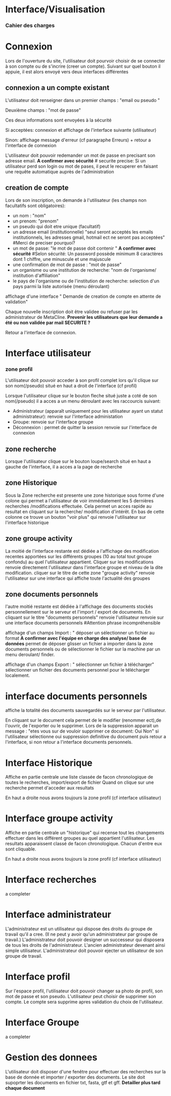 # Interface/Visualisation #

### Cahier des charges ###


# Connexion #

Lors de l'ouverture du site, l'utilisateur doit pourvoir choisir de se connecter à son compte ou de s'incrire (creer un compte).
Suivant sur quel bouton il appuie, il est alors envoyé vers deux interfaces différentes

## connexion a un compte existant ##
L'utilisateur doit renseigner dans un premier champs : "email ou pseudo "

Deuxième champs : "mot de passe"

Ces deux informations sont envoyées à la sécurité 

Si acceptées: connexion et affichage de l'interface suivante (utilisateur)

Sinon: affichage message d'erreur (cf paragraphe Erreurs) + retour a l'interface de connexion

L'utilisateur doit pouvoir redemander un mot de passe en precisant son adresse email. **A confirmer avec sécurité** # securite precise: Si un utilisateur perd son login ou mot de pases, il peut le recuperer en faisant une requête automatique auprès de l'administration 

## creation de compte ##

Lors de son inscription, on demande à l'utilisateur (les champs non facultatifs sont obligatoires):
- un nom : "nom"
- un prenom: "prenom"
- un pseudo qui doit etre unique (facultatif)
- un adresse email (institutionnelle) "seul seront acceptés les emails institutionnels, les adresses gmail, hotmail ect ne seront pas acceptées" #Merci de preciser pourquoi?
- un mot de passe: "le mot de passe doit contenir " **A confirmer avec sécurité**
#Selon sécurité: Un password possède minimum 8 caractères dont 1 chiffre, une minuscule et une majuscule
- une confirmation de mot de passe : "mot de passe"
- un organisme ou une institution de recherche: "nom de l'organisme/ institution d'affiliation"
- le pays de l'organisme ou de l'institution de recherche: selection d'un pays parmi la liste autorisée (menu déroulant)

affichage d'une interface " Demande de creation de compte en attente de validation"

Chaque nouvelle inscription doit être validee ou refuser par les administrateur de MetaCline.
**Prevenir les utilisateurs que leur demande a été ou non validée par mail  SECURITE ?**
	
Retour a l'interface de connexion.

# Interface utilisateur #

### zone profil ###
L'utilisateur doit pouvoir acceder à son profil complet lors qu'il clique sur son nom(/pseudo) situé en haut a droit de l'interface (cf profil)

Lorsque l'utilisateur clique sur le bouton fleche situé juste a coté de son nom(/pseudo) il a acces a un menu déroulant avec les raccourcis suivant:
- Administrateur (apparaît uniquement pour les utilisateur ayant un statut administrateur): renvoie sur l'interface administation
- Groupe: renvoie sur l'interface groupe 
- Déconnexion : permet de quitter la session renvoie sur l'interface de connexion

## zone recherche ## 
Lorsque l'utilisateur clique sur le bouton loupe/search situé en haut a gauche de l'interface, il a acces a la page de recherche 

## zone Historique ## 
Sous la Zone recherche est presente une zone historique sous forme d'une colone qui permet a l'utilisateur de voir immédiatement les 5 dernières recherches /modifications effectuée. 
Cela permet un acces rapide au resultat en cliquant sur la recherche/ modification d'intérêt. 
En bas de cette colonne ce trouve un bouton "voir plus" qui renvoie l'utilisateur sur l'interface historique 

## zone groupe activity ##
La moitié de l'interface restante est dédiée a l'affichage des modification recentes apportées sur les différents groupes (10 au total tout groupe confondu) au quel l'utilisateur appartient. 
Cliquer sur les modifications renvoie directement l'utilisateur dans l'interface groupe et niveau de la dite modification. 
cliquer sur le titre de cette zone "groupe activity" renvoie l'utilisateur sur une interface qui affiche toute l'actualité des groupes

## zone documents personnels ##
l'autre moitié restante est dédiée à l'affichage des documents stockés personnellement sur le serveur et l'import / export de documents.
En cliquant sur le titre "documents personnels" renvoie l'utilisateur renvoie sur une interface documents personnels #Attention phrase incompréhensible

affichage d'un champs Import : " déposer un sélectionner un fichier au format **A confirmer avec l'équipe en charge des analyse/ base de données** 
permet de déposer glisser un fichier a importer dans la zone documents personnels ou de sélectionner le fichier sur la machine par un menu deroulant/ finder. 

affichage d'un champs Export : " sélectionner un fichier à télécharger" 
 sélectionner un fichier  des documents personnel pour le télécharger localement. 


# interface documents personnels #

affiche la totalité des documents sauvegardés sur le serveur par l'utilisateur.

En cliquant sur le document cela permet de le modifier (renommer ect),de l'ouvrir, de l'exporter ou le supprimer.
Lors de la suppression apparait un message : "etes vous sur de vouloir supprimer ce document: Oui  Non"
si l'utilisateur sélectionne oui suppression definitive du document puis retour a l'interface, si non retour a l'interface documents personnels. 

# Interface Historique # 

Affiche en partie centrale une liste classée de facon chronologique de toutes le recherches, import/export de fichier
Quand on clique sur une recherche permet d'acceder aux resultats

En haut a droite nous avons toujours la zone profil (cf interface utilisateur)



# Interface groupe activity #

Affiche en partie centrale un "historique" qui recense tout les changements effectuer dans les différent groupes au quel appartient l'utilisateur.
Les resultats apparaissent classé de facon chronologique. 
Chacun d'entre eux sont cliquable. 

En haut a droite nous avons toujours la zone profil (cf interface utilisateur)
 
# Interface recherches #
a completer

# Interface administrateur #

L'administrateur est un utilisateur qui dispose des droits du groupe de travail qu'il a cree.
(Il ne peut y avoir qu'un administrateur par groupe de travail.)
L'administrateur doit pouvoir designer un successeur qui disposera de tous les droits de l'administrateur. L'ancien administrateur devenant ainsi simple utilisateur.
L'administrateur doit pouvoir ejecter un utilisateur de son groupe de travail.


# Interface profil #

Sur l'espace profil, l'utilisateur doit pouvoir changer sa photo de profil, son mot de passe et son pseudo.
L'utilisateur peut choisir de supprimer son compte. Le compte sera supprime apres validation du choix de l'utilisateur.

# Interface Groupe #
 a completer 


# Gestion des donnees #

L'utilisateur doit disposer d'une fenêtre pour effectuer des recherches sur la base de donnée et importer / exporter des documents.
Le site doit supoprter les documents en fichier txt, fasta, gtf et gff. **Detailler plus tard chaque document**
